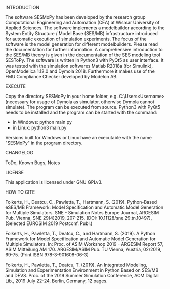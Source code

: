 INTRODUCTION

The software SESMoPy has been developed by the research group Computational
Engineering and Automation (CEA) at Wismar University of Applied Sciences.
The software implements a modelbuilder according to the System Entity
Structure / Model Base (SES/MB) infrastructure introduced for automatic
execution of simulation experiments. The focus of the software is the model
generation for different modelbuilders.
Please read the documentation for further information. A comprehensive
introduction to the SES/MB theory is given in the documentation of the SES
modeling tool SESToPy.
The software is written in Python3 with PyQt5 as user interface.
It was tested with the simulation softwares Matlab R2018a (for Simulink),
OpenModelica 1.12.0 and Dymola 2018.
Furthermore it makes use of the FMU Compliance Checker developed by Modelon AB.

EXECUTE

Copy the directory SESMoPy in your home folder, e.g. C:\Users\<Username>
(necessary for usage of Dymola as simulator, otherwise Dymola cannot simulate).
The program can be executed from source. Python3 with PyQt5 needs to be installed and the
program can be started with the command:
- in Windows: python main.py
- in Linux: python3 main.py

Versions built for Windows or Linux have an executable with the name "SESMoPy"
in the program directory.

CHANGELOG


ToDo, Known Bugs, Notes


LICENSE

This application is licensed under GNU GPLv3.

HOW TO CITE

Folkerts, H., Deatcu, C., Pawletta, T., Hartmann, S. (2019). Python-Based eSES/MB
Framework: Model Specification and Automatic Model Generation for Multiple Simulators.
SNE - Simulation Notes Europe Journal, ARGESIM Pub. Vienna, SNE 29(4)2019, 207-215.
(DOI: 10.11128/sne.29.tn.10497),(Selected EUROSIM 2019 Postconf. Publ.)

Folkerts, H., Pawletta, T., Deatcu, C., and Hartmann, S. (2019). A Python Framework for
Model Specification and Automatic Model Generation for Multiple Simulators. In: Proc. of
ASIM Workshop 2019 - ARGESIM Report 57, ASIM Mitteilung AM 170. ARGESIM/ASIM Pub.
TU Vienna, Austria, 02/2019, 69-75. (Print ISBN 978-3-901608-06-3)

Folkerts, H., Pawletta, T., Deatcu, T. (2019). An Integrated Modeling,
Simulation and Experimentation Environment in Python Based on SES/MB and DEVS.
Proc. of the 2019 Summer Simulation Conference, ACM Digital Lib.,
2019 July 22-24, Berlin, Germany, 12 pages.